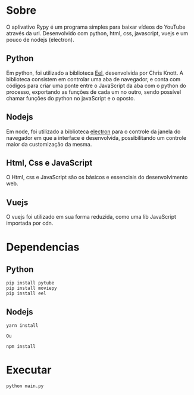 # Sobre

O aplivativo Rypy é um programa simples para baixar vídeos do YouTube através da url. Desenvolvido com python, html, css, javascript, vuejs e um pouco de nodejs (electron).

## Python

Em python, foi utilizado a biblioteca [Eel](https://github.com/ChrisKnott/Eel/), desenvolvida por Chris Knott. A biblioteca consistem em controlar uma aba de navegador, e conta com códigos para criar uma ponte entre o JavaScript da aba com o python do processo, exportando as funções de cada um no outro, sendo possível chamar funções do python no javaScript e o oposto.

## Nodejs

Em node, foi utilizado a biblioteca [electron](https://github.com/electron/electron) para o controle da janela do navegador em que a interface é desenvolvida, possibilitando um controle maior da customização da mesma.

## Html, Css e JavaScript

O Html, css e JavaScript são os básicos e essenciais do desenvolvimento web.

## Vuejs

O vuejs foi utilizado em sua forma reduzida, como uma lib JavaScript importada por cdn.

# Dependencias

## Python

```
pip install pytube
pip install moviepy
pip install eel
```

## Nodejs

```
yarn install

Ou

npm install
```

# Executar

```
python main.py
```